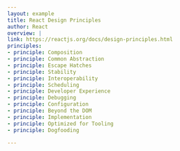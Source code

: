 ```yaml
---
layout: example
title: React Design Principles
author: React
overview: |
link: https://reactjs.org/docs/design-principles.html
principles:
- principle: Composition
- principle: Common Abstraction
- principle: Escape Hatches
- principle: Stability
- principle: Interoperability
- principle: Scheduling
- principle: Developer Experience
- principle: Debugging
- principle: Configuration
- principle: Beyond the DOM
- principle: Implementation
- principle: Optimized for Tooling
- principle: Dogfooding

---
```

